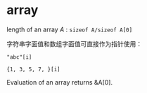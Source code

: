 # array

length of an array _A_ : `sizeof A/sizeof A[0]`

字符串字面值和数组字面值可直接作为指针使用：

`"abc"[i]`

`{1, 3, 5, 7, }[i]`

Evaluation of an array returns &A\[0].